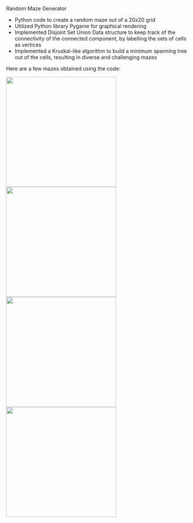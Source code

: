 Random Maze Generator

- Python code to create a random maze out of a 20x20 grid
- Utilized Python library Pygame for graphical rendering
- Implemented Disjoint Set Union Data structure to keep track of the connectivity of the connected component, by labelling the sets of cells as vertices
- Implemented a Kruskal-like algorithm to build a minimum spanning tree out of the cells, resulting in diverse and challenging mazes


Here are a few mazes obtained using the code:

<img src="https://github.com/arvindf216/Random-Maze-Generator/assets/138092643/d355424c-36d4-440b-8649-53e58f22c009" width="300" height="300">

<img src="https://github.com/arvindf216/Random-Maze-Generator/assets/138092643/df2c803a-dc8c-4412-813f-2f3aff811a50" width="300" height="300">

<img src="https://github.com/arvindf216/Random-Maze-Generator/assets/138092643/b2a7a5fe-6d84-49d3-9939-fb157e68e341" width="300" height="300">

<img src="https://github.com/arvindf216/Random-Maze-Generator/assets/138092643/aa664542-e7a5-43d3-b3fa-9dafdb29849c" width="300" height="300">

